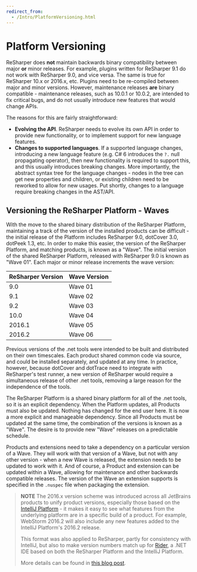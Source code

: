 ```yaml
---
redirect_from:
  - /Intro/PlatformVersioning.html
---
```


# Platform Versioning

ReSharper does **not** maintain backwards binary compatibility between major **or** minor releases. For example, plugins written for ReSharper 9.1 do not work with ReSharper 9.0, and vice versa. The same is true for ReSharper 10.x or 2016.x, etc. Plugins need to be re-compiled between major and minor versions. However, maintenance releases **are** binary compatible - maintenance releases, such as 10.0.1 or 10.0.2, are intended to fix critical bugs, and do not usually introduce new features that would change APIs.

The reasons for this are fairly straightforward:

* **Evolving the API**. ReSharper needs to evolve its own API in order to provide new functionality, or to implement support for new language features.
* **Changes to supported languages**. If a supported language changes, introducing a new language feature (e.g. C# 6 introduces the `?.` null propagating operator), then new functionality is required to support this, and this usually introduces breaking changes. More importantly, the abstract syntax tree for the language changes - nodes in the tree can get new properties and children, or existing children need to be reworked to allow for new usages. Put shortly, changes to a language require breaking changes in the AST/API.

## Versioning the ReSharper Platform - Waves

With the move to the shared binary distribution of the ReSharper Platform, maintaining a track of the version of the installed products can be difficult - the initial release of the Platform includes ReSharper 9.0, dotCover 3.0, dotPeek 1.3, etc. In order to make this easier, the version of the ReSharper Platform, and matching products, is known as a "Wave". The initial version of the shared ReSharper Platform, released with ReSharper 9.0 is known as "Wave 01". Each major or minor release increments the wave version:

| ReSharper Version | Wave Version |
|-------------------|--------------|
|    9.0            | Wave 01      |
|    9.1            | Wave 02      |
|    9.2            | Wave 03      |
|   10.0            | Wave 04      |
| 2016.1            | Wave 05      |
| 2016.2            | Wave 06      |

Previous versions of the .net tools were intended to be built and distributed on their own timescales. Each product shared common code via source, and could be installed separately, and updated at any time. In practice, however, because dotCover and dotTrace need to integrate with ReSharper's test runner, a new version of ReSharper would require a simultaneous release of other .net tools, removing a large reason for the independence of the tools.

The ReSharper Platform is a shared binary platform for all of the .net tools, so it is an explicit dependency. When the Platform updates, all Products must also be updated. Nothing has changed for the end user here. It is now a more explicit and manageable dependency. Since all Products must be updated at the same time, the combination of the versions is known as a "Wave". The desire is to provide new "Wave" releases on a predictable schedule.

Products and extensions need to take a dependency on a particular version of a Wave. They will work with that version of a Wave, but not with any other version - when a new Wave is released, the extension needs to be updated to work with it. And of course, a Product and extension can be updated within a Wave, allowing for maintenance and other backwards compatible releases. The version of the Wave an extension supports is specified in the `.nuspec` file when packaging the extension.

> **NOTE** The 2016.x version scheme was introduced across all JetBrains products to unify product versions, especially those based on the [IntelliJ Platform](http://www.jetbrains.org/intellij/sdk/docs/index.html) - it makes it easy to see what features from the underlying platform are in a specific build of a product. For example, WebStorm 2016.2 will also include any new features added to the IntelliJ Platform's 2016.2 release.
>
> This format was also applied to ReSharper, partly for consistency with IntelliJ, but also to make version numbers match up for [Rider](https://www.jetbrains.com/rider/), a .NET IDE based on both the ReSharper Platform and the IntelliJ Platform.
>
> More details can be found in [this blog post](https://blog.jetbrains.com/blog/2016/03/09/jetbrains-toolbox-release-and-versioning-changes/).

